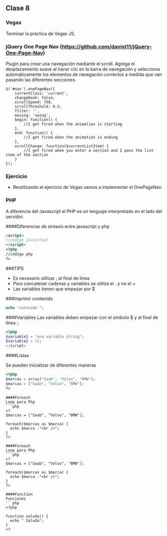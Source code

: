 

## Clase 8

### Vegas

Terminar la práctica de Vegas JS.


### jQuery One Page Nav (https://github.com/davist11/jQuery-One-Page-Nav)

Plugin para crear una navegación mediante el scroll. Agrega el desplazamiento suave al hacer clic en la barra de navegación y selecciona automáticamente los elementos de navegación correctos a medida que van pasando las diferentes secciones.

```
$('#nav').onePageNav({
    currentClass: 'current',
    changeHash: false,
    scrollSpeed: 750,
    scrollThreshold: 0.5,
    filter: '',
    easing: 'swing',
    begin: function() {
        //I get fired when the animation is starting
    },
    end: function() {
        //I get fired when the animation is ending
    },
    scrollChange: function($currentListItem) {
        //I get fired when you enter a section and I pass the list item of the section
    }
});
```

### Ejercicio
  - Reutilizando el ejercicio de Vegas vamos a implementar el OnePageNav.


### PHP

A diferencia del Javascript el PHP es un lenguaje interpretado en el lado del servidor.

####Diferencias de sintaxis entre javascript y php
```html
<script>
//código javascript
</script>
<?php
//código php
?>
```
###TIPS

- Es necesario utilizar ; al final de línea
- Para concatenar cadenas y variables se utiliza el . y no el +
- Las variables tienen que empezar por $

###Imprimir contenido
```php
echo "cotenido ";
```

####Variables
Las variables deben empezar con el símbolo $ y al final de línea ;.
```php
<?php
$variable1 = "una variable string";
$variable2 = 12;
</script>
```

####Listas

Se pueden inicializar de diferentes maneras

```php
<?php
$marcas = array("Saab", "Volvo", "BMW");
$marcas = ["Saab", "Volvo", "BMW"];
?>
```

```
####Foreach
Loop para Php
```php
<?
$marcas = ["Saab", "Volvo", "BMW"];

foreach($marcas as $marca) {
  echo $marca ."<br />";
}
?>
```

```
####Foreach
Loop para Php
```php
<?
$marcas = ["Saab", "Volvo", "BMW"];

foreach($marcas as $marca) {
  echo $marca ."<br />";
}
?>
```

```
####Function
Funciones
```php
<?php

function saluda() {
  echo " Saluda";
}
<?
